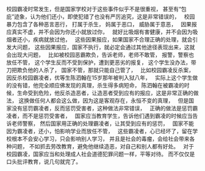 校园霸凌时常发生，但是国家学校对于这些事件似乎不是很重视，
甚至有“包庇”迹象，认为他们还小，即使犯错了也没有严厉追究，这是非常错误的，
&nbsp;
校园暴力包含了各种恶言恶行，
打属于杀生，
妈属于恶口，
威胁属于意恶，
&nbsp;
因果报应真实不虚，并不会因为你还小就放过你，
&nbsp;
就好比吸烟有害健康，并不会因为吸烟者还小，疾病就放过他，
&nbsp;
这些因果报应，如果国家不合理正确的处理，就会引发大问题，
这些因果报应，国家不执行，就必定会通过其他途径表现出来，这就会出现大问题，
&nbsp;
比如被校园恶霸欺负，告诉老师，老师不敢管，
报警，警察也放任不管，
这个学生反而不受到保护，遭到更恶劣的报复，
这个学生没办法，带刀把欺负他的人杀了，
国家不管，那就只能自己管了，
&nbsp;
比如校园霸凌反杀案，因反杀校园霸凌者，优等生陈泗翰在15岁那年被判入狱八年，
&nbsp;
实际上这个学生做的没有错，他完全顺应佛发现的真理，杀生得多病短命，
陈泗翰在被霸凌的时候，生命受到危险，他反杀造恶者，让造恶者受到应有的报应，这是非常正确的做法，
这换做任何人都会这么做，因为这是客观存在，永恒不变的真理，
&nbsp;
但是国家没有惩罚霸凌者，反而惩罚受害者，这种做法非常错误，
&nbsp;
正确的做法是惩罚霸凌者，而不是惩罚受害者，
&nbsp;
国家应当教育学生，告诉他们遇到霸凌的时候应当告诉老师警察，
然后国家用正确的处理霸凌者，让其受到应有的惩罚，
&nbsp;
国家不能因为霸凌者，还小，怕影响学业而放任不管，
&nbsp;
这些霸凌者，心已经坏了，留在学校根本不会安心学习，只会影响别人学习，
并且是社会的毒瘤，会给社会带来各种问题，
不如抓去劳改教育，避免他继续造恶，对自己和别人都有好处。
&nbsp;
对于校园霸凌，国家应当和处理成人社会道德犯罪问题一样，平等对待。
而不仅仅是口头批评教育，说几句就完了。



